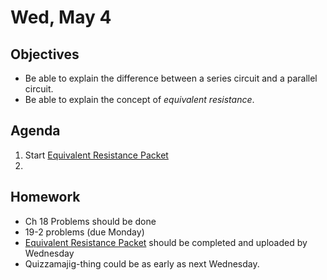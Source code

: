 Wed, May 4
=========      
  
Objectives    
------------    
- Be able to explain the difference between a series circuit and a parallel circuit.
- Be able to explain the concept of *equivalent resistance*.
   
Agenda      
---------      
1. Start [Equivalent Resistance Packet][packet]
2. 

  
Homework    
-------------      
  
- Ch 18 Problems should be done
- 19-2 problems (due Monday)
- [Equivalent Resistance Packet][packet] should be completed and uploaded by Wednesday
- Quizzamajig-thing could be as early as next Wednesday.

[packet]: https://avon.schoology.com/assignment/5527388404/
<!--stackedit_data:
eyJoaXN0b3J5IjpbLTE2MjYxMzU4NjQsMTM0NjA1MzYyNSwtNj
k5NTA4NzI2LDE4NTUwNjgxNTIsLTExMTUwMDI0NzIsLTE3Mzkx
MDcyMzksLTQwMDA5ODg5LDUxODg2Mzc5MSwxMjMyOTgwOTA4LC
0xNzU0NzEzMTgxLDE3NDQ5NjA1NTEsMjAyMzU0ODczNSwtMTQ0
Mjc5NDI3MSwtMzMyNTk0MTE1LC02MjU2Mzc3NjUsMjIwMzY1MD
UwLDEwMjM3NjgzMjEsLTE4OTIwMDUxODcsOTM0NDQwNjkyLDk4
NDE4NTkzNV19
-->